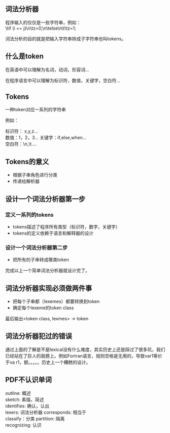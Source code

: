 <!--
 * @Author: xiuquanxu
 * @Company: kaochong
 * @Date: 2020-09-15 23:26:34
 * @LastEditors: xiuquanxu
 * @LastEditTime: 2020-09-16 01:15:34
-->

## 词法分析器  
程序输入的仅仅是一些字符串，例如：  
\tif (i == j)\n\tz=0;\n\telse\n\t\tz=1;  

词法分析的目的就是把输入字符串转成子字符串也叫tokens。  

## 什么是token  

在英语中可以理解为名词，动词，形容词...  

在程序语言中可以理解为标识符，数值，关键字，空白符...  

## Tokens  
一种token对应一系列的字符串  

例如：  

标识符：  x,y,z...  
数值：1，2，3...
关键字：if,else,when...  
空白符：\n,\t....  

## Tokens的意义  

- 根据子串角色进行分类  
- 传递给解析器  

## 设计一个词法分析器第一步  

### 定义一系列的tokens  

- tokens描述了程序所有类型（标识符，数字，关键字）  
- tokens的定义依赖于语言和解释器的设计

### 设计一个词法分析器第二步  

- 把所有的子串转成哪类token  

完成以上一个简单词法分析器就设计完了。 

## 词法分析器实现必须做两件事  

- 把每个子串都（lexemes）都要转换到token  
- 确定每个lexeme的token class  

最后输出<token class, lexmes> -> token

## 词法分析器犯过的错误  

通过上面的了解是不是lexical没有什么难度，其实历史上还是踩过了很多坑，我们已经站在了巨人的肩膀上。例如Fortran语言，规则空格是无用的，导致var1等价于va r1，额。。。。。历史上一个糟糕的设计。

## PDF不认识单词  
outline: 概述  
sketch: 素描，简述  
identifies: 确认，认出  
lexers: 词法分析器 
corresponds: 相当于  
classify：分类
partition: 隔离  
recognizing: 认识
